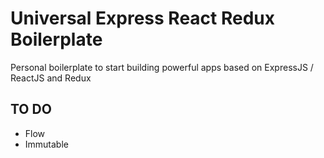 # Universal Express React Redux Boilerplate

Personal boilerplate to start building powerful apps based on ExpressJS / ReactJS and Redux

## TO DO


- Flow
- Immutable


